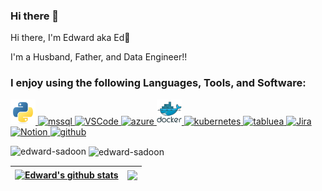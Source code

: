 ### Hi there 👋

<!--
**Edward-Sadoon/Edward-Sadoon** is a ✨ _special_ ✨ repository because its `README.md` (this file) appears on your GitHub profile.

Here are some ideas to get you started:

- 🔭 I’m currently working on ...
- 🌱 I’m currently learning ...
- 👯 I’m looking to collaborate on ...
- 🤔 I’m looking for help with ...
- 💬 Ask me about ...
- 📫 How to reach me: ...
- 😄 Pronouns: ...
- ⚡ Fun fact: ...
-->



Hi there, I'm Edward aka Ed👋

I'm a Husband, Father, and Data Engineer!!



<h3 align="left">I enjoy using the following Languages, Tools, and Software:</h3>
<p align="left"> <a href="https://www.python.org" target="_blank" rel="noreferrer"> <img src="https://raw.githubusercontent.com/devicons/devicon/master/icons/python/python-original.svg" alt="python" width="40" height="40"/> </a> 
<a href="https://www.microsoft.com/en-us/sql-server" target="_blank" rel="noreferrer"> <img src="https://www.svgrepo.com/show/303229/microsoft-sql-server-logo.svg" alt="mssql" width="40" height="40"/> </a> 
<a href="https://code.visualstudio.com" target="_blank" rel="noreferrer"> <img src="https://www.vectorlogo.zone/logos/visualstudio_code/visualstudio_code-ar21.svg" alt="VSCode" width="80" height="40"/> </a> 
<a href="https://azure.microsoft.com/en-in/" target="_blank" rel="noreferrer"> <img src="https://www.vectorlogo.zone/logos/microsoft_azure/microsoft_azure-icon.svg" alt="azure" width="40" height="40"/> </a> 
<a href="https://www.docker.com/" target="_blank" rel="noreferrer"> <img src="https://raw.githubusercontent.com/devicons/devicon/master/icons/docker/docker-original-wordmark.svg" alt="docker" width="40" height="40"/> </a> 
<a href="https://kubernetes.io" target="_blank" rel="noreferrer"> <img src="https://www.vectorlogo.zone/logos/kubernetes/kubernetes-icon.svg" alt="kubernetes" width="40" height="40"/> </a> 
<a href="https://www.tableau.com/" target="_blank" rel="noreferrer"> <img src="https://www.svgrepo.com/show/354428/tableau-icon.svg" alt="tabluea" width="40" height="40"/> </a>
<a href="https://www.atlassian.com/software/jira" target="_blank" rel="noreferrer"> <img src="https://www.vectorlogo.zone/logos/atlassian_jira/atlassian_jira-icon.svg" alt="Jira" width="40" height="40"/> </a>
<a href="https://www.notion.io" target="_blank" rel="noreferrer"> <img src="https://www.svgrepo.com/show/342071/notion.svg" alt="Notion" width="40" height="40"/> </a> 
<a href="https://www.github.com" target="_blank" rel="noreferrer"> <img src="https://www.svgrepo.com/show/314033/github.svg" alt="github" width="40" height="40"/> </a> </p>



<p><img align="Left" src="https://github-readme-stats.vercel.app/api?username=edward-sadoon&show_icons=true&locale=en" alt="edward-sadoon" /> 
<p>&nbsp;<img align="center" src="https://github-readme-streak-stats.herokuapp.com/?user=edward-sadoon&" alt="edward-sadoon" /></p>

| <a href="https://github.com/edward-sadoon/github-readme-stats"><img align="center" src="https://github-readme-stats.vercel.app/api?username=edward-sadoon&show_icons=true&include_all_commits=true&theme=tokyonight&hide_border=true" alt="Edward's github stats" /></a> | <a href="https://github.com/edward-sadoon/github-readme-stats"><img align="center" src="https://github-readme-stats.vercel.app/api/top-langs/?username=edward-sadoon&layout=compact&theme=tokyonight&hide_border=true" /></a> |
| ------------- | ------------- |
